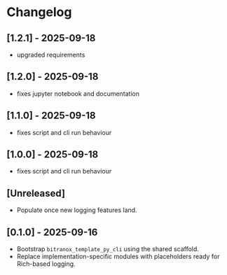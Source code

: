 # Changelog

## [1.2.1] - 2025-09-18
- upgraded requirements

## [1.2.0] - 2025-09-18
- fixes jupyter notebook and documentation

## [1.1.0] - 2025-09-18
- fixes script and cli run behaviour

## [1.0.0] - 2025-09-18
- fixes script and cli run behaviour

## [Unreleased]
- Populate once new logging features land.

## [0.1.0] - 2025-09-16
- Bootstrap `bitranox_template_py_cli` using the shared scaffold.
- Replace implementation-specific modules with placeholders ready for Rich-based logging.
